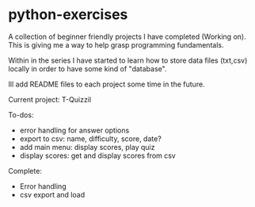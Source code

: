 # python-exercises

A collection of beginner friendly projects I have completed (Working on). This is giving me a way to help grasp programming fundamentals. 

Within in the series I have started to learn how to store data files (txt,csv) locally in order to have some kind of "database".

Ill add README files to each project some time in the future.

Current project: T-Quizzil

To-dos:

- error handling for answer options
- export to csv: name, difficulty, score, date?
- add main menu: display scores, play quiz
- display scores: get and display scores from csv


Complete:

- Error handling
- csv export and load